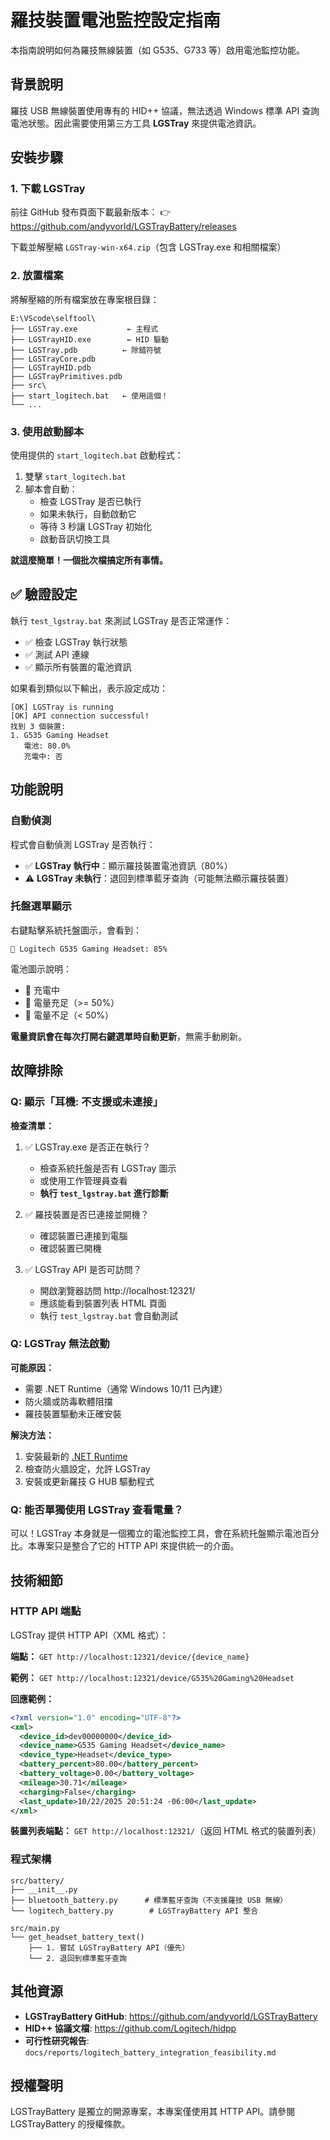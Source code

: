 # 羅技裝置電池監控設定指南

本指南說明如何為羅技無線裝置（如 G535、G733 等）啟用電池監控功能。

## 背景說明

羅技 USB 無線裝置使用專有的 HID++ 協議，無法透過 Windows 標準 API 查詢電池狀態。因此需要使用第三方工具 **LGSTray** 來提供電池資訊。

## 安裝步驟

### 1. 下載 LGSTray

前往 GitHub 發布頁面下載最新版本：
👉 https://github.com/andyvorld/LGSTrayBattery/releases

下載並解壓縮 `LGSTray-win-x64.zip`（包含 LGSTray.exe 和相關檔案）

### 2. 放置檔案

將解壓縮的所有檔案放在專案根目錄：

```
E:\VScode\selftool\
├── LGSTray.exe           ← 主程式
├── LGSTrayHID.exe        ← HID 驅動
├── LGSTray.pdb          ← 除錯符號
├── LGSTrayCore.pdb
├── LGSTrayHID.pdb
├── LGSTrayPrimitives.pdb
├── src\
├── start_logitech.bat   ← 使用這個！
└── ...
```

### 3. 使用啟動腳本

使用提供的 `start_logitech.bat` 啟動程式：

1. 雙擊 `start_logitech.bat`
2. 腳本會自動：
   - 檢查 LGSTray 是否已執行
   - 如果未執行，自動啟動它
   - 等待 3 秒讓 LGSTray 初始化
   - 啟動音訊切換工具

**就這麼簡單！一個批次檔搞定所有事情。**

## ✅ 驗證設定

執行 `test_lgstray.bat` 來測試 LGSTray 是否正常運作：
- ✅ 檢查 LGSTray 執行狀態
- ✅ 測試 API 連線
- ✅ 顯示所有裝置的電池資訊

如果看到類似以下輸出，表示設定成功：
```
[OK] LGSTray is running
[OK] API connection successful!
找到 3 個裝置:
1. G535 Gaming Headset
   電池: 80.0%
   充電中: 否
```

## 功能說明

### 自動偵測

程式會自動偵測 LGSTray 是否執行：

- ✅ **LGSTray 執行中**：顯示羅技裝置電池資訊（80%）
- ⚠️ **LGSTray 未執行**：退回到標準藍牙查詢（可能無法顯示羅技裝置）

### 托盤選單顯示

右鍵點擊系統托盤圖示，會看到：

```
🔋 Logitech G535 Gaming Headset: 85%
```

電池圖示說明：
- 🔌 充電中
- 🔋 電量充足（>= 50%）
- 🪫 電量不足（< 50%）

**電量資訊會在每次打開右鍵選單時自動更新**，無需手動刷新。

## 故障排除

### Q: 顯示「耳機: 不支援或未連接」

**檢查清單：**
1. ✅ LGSTray.exe 是否正在執行？
   - 檢查系統托盤是否有 LGSTray 圖示
   - 或使用工作管理員查看
   - **執行 `test_lgstray.bat` 進行診斷**

2. ✅ 羅技裝置是否已連接並開機？
   - 確認裝置已連接到電腦
   - 確認裝置已開機

3. ✅ LGSTray API 是否可訪問？
   - 開啟瀏覽器訪問 http://localhost:12321/
   - 應該能看到裝置列表 HTML 頁面
   - 執行 `test_lgstray.bat` 會自動測試

### Q: LGSTray 無法啟動

**可能原因：**
- 需要 .NET Runtime（通常 Windows 10/11 已內建）
- 防火牆或防毒軟體阻擋
- 羅技裝置驅動未正確安裝

**解決方法：**
1. 安裝最新的 [.NET Runtime](https://dotnet.microsoft.com/download/dotnet/8.0)
2. 檢查防火牆設定，允許 LGSTray
3. 安裝或更新羅技 G HUB 驅動程式

### Q: 能否單獨使用 LGSTray 查看電量？

可以！LGSTray 本身就是一個獨立的電池監控工具，會在系統托盤顯示電池百分比。本專案只是整合了它的 HTTP API 來提供統一的介面。

## 技術細節

### HTTP API 端點

LGSTray 提供 HTTP API（XML 格式）：

**端點：** `GET http://localhost:12321/device/{device_name}`

**範例：** `GET http://localhost:12321/device/G535%20Gaming%20Headset`

**回應範例：**
```xml
<?xml version="1.0" encoding="UTF-8"?>
<xml>
  <device_id>dev00000000</device_id>
  <device_name>G535 Gaming Headset</device_name>
  <device_type>Headset</device_type>
  <battery_percent>80.00</battery_percent>
  <battery_voltage>0.00</battery_voltage>
  <mileage>30.71</mileage>
  <charging>False</charging>
  <last_update>10/22/2025 20:51:24 -06:00</last_update>
</xml>
```

**裝置列表端點：** `GET http://localhost:12321/`（返回 HTML 格式的裝置列表）

### 程式架構

```
src/battery/
├── __init__.py
├── bluetooth_battery.py      # 標準藍牙查詢（不支援羅技 USB 無線）
└── logitech_battery.py        # LGSTrayBattery API 整合

src/main.py
└── get_headset_battery_text()
    ├── 1. 嘗試 LGSTrayBattery API（優先）
    └── 2. 退回到標準藍牙查詢
```

## 其他資源

- **LGSTrayBattery GitHub**: https://github.com/andyvorld/LGSTrayBattery
- **HID++ 協議文檔**: https://github.com/Logitech/hidpp
- **可行性研究報告**: `docs/reports/logitech_battery_integration_feasibility.md`

## 授權聲明

LGSTrayBattery 是獨立的開源專案，本專案僅使用其 HTTP API。請參閱 LGSTrayBattery 的授權條款。
